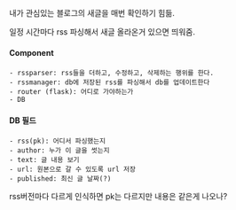 내가 관심있는 블로그의 새글을 매번 확인하기 힘듦.

일정 시간마다 rss 파싱해서 새글 올라온거 있으면 띄워줌.




#### Component
```
- rssparser: rss들을 더하고, 수정하고, 삭제하는 행위를 한다.
- rssmanager: db에 저장된 rss를 파싱해서 db를 업데이트한다
- router (flask): 어디로 가야하는가
- DB
```


#### DB 필드
```
- rss(pk): 어디서 파싱했는지 
- author: 누가 이 글을 썻는지
- text: 글 내용 보기
- url: 원본으로 갈 수 있도록 url 저장
- published: 최신 글 날짜(?)
```

rss버전마다 다르게 인식하면 pk는 다르지만 내용은 같은게 나오나?

